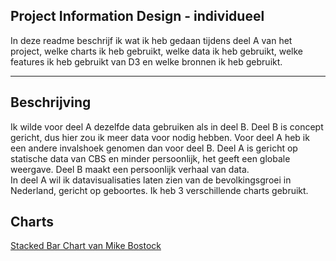 ## Project Information Design - individueel

In deze readme beschrijf ik wat ik heb gedaan tijdens deel A van het project, welke charts ik heb gebruikt, welke data ik heb gebruikt, welke features ik heb gebruikt van D3 en welke bronnen ik heb gebruikt.

___

## Beschrijving

Ik wilde voor deel A dezelfde data gebruiken als in deel B. Deel B is concept gericht, dus hier zou ik meer data voor nodig hebben. Voor deel A heb ik een andere invalshoek genomen dan voor deel B. Deel A is gericht op statische data van CBS en minder persoonlijk, het geeft een globale weergave. Deel B maakt een persoonlijk verhaal van data.<br>
In deel A wil ik datavisualisaties laten zien van de bevolkingsgroei in Nederland, gericht op geboortes. Ik heb 3 verschillende charts gebruikt.

## Charts
[Stacked Bar Chart van Mike Bostock](https://bl.ocks.org/mbostock/3886208)

